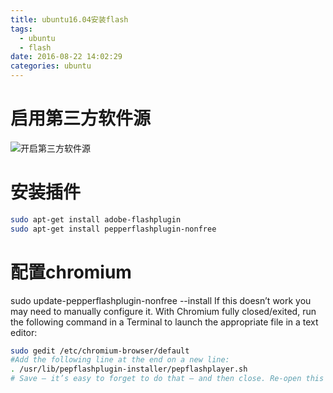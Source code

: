 ```yaml
---
title: ubuntu16.04安装flash
tags:
  - ubuntu
  - flash
date: 2016-08-22 14:02:29
categories: ubuntu
---
```

# 启用第三方软件源

![开启第三方软件源](http://7xs1xb.com1.z0.glb.clouddn.com/2016-08-22%E5%90%AF%E7%94%A8%E7%AC%AC%E4%B8%89%E6%96%B9%E8%BD%AF%E4%BB%B6%E6%BA%90.png)
# 安装插件
```bash
sudo apt-get install adobe-flashplugin
sudo apt-get install pepperflashplugin-nonfree
```
# 配置chromium
sudo update-pepperflashplugin-nonfree --install
If this doesn’t work you may need to manually configure it. With Chromium fully closed/exited, run the following command in a Terminal to launch the appropriate file in a text editor:
```bash
sudo gedit /etc/chromium-browser/default
#Add the following line at the end on a new line:
. /usr/lib/pepflashplugin-installer/pepflashplayer.sh
# Save — it’s easy to forget to do that — and then close. Re-open this page in Chromium an
```
